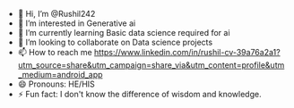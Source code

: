 - 👋 Hi, I’m @Rushil242
- 👀 I’m interested in Generative ai
- 🌱 I’m currently learning Basic data science required for ai
- 💞️ I’m looking to collaborate on Data science projects 
- 📫 How to reach me https://www.linkedin.com/in/rushil-cv-39a76a2a1?utm_source=share&utm_campaign=share_via&utm_content=profile&utm_medium=android_app
- 😄 Pronouns: HE/HIS
- ⚡ Fun fact: I don't know the difference of wisdom and knowledge.

<!---
Rushil242/Rushil242 is a ✨ special ✨ repository because its `README.md` (this file) appears on your GitHub profile.
You can click the Preview link to take a look at your changes.
--->
